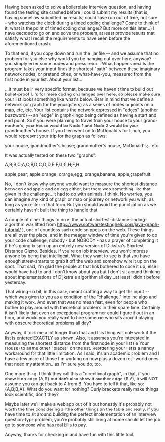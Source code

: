 Having been asked to solve a boilerplate interview question, and having found the testing site crashed before
I could submit my results (that is, having somehow submitted no results; could have run out of time, 
not sure - who watches the clock during a timed coding challenge?  Come to think of it, what is the 
point of timed coding challenges? But more on this later...) I have decided to go on and solve the problem,
at least provide results that satisfy what I recall the requirements to have been before the aforementioned
crash.

To that end, if you copy down and run the .jar file -- and we assume that no problem for you else why would you
be hanging out over here, anyway? -- you simply enter some nodes and press return.  What happens next is 
the program takes your input finds the shortest "path" between these imaginary network nodes, or pretend cities,
or what-have-you, measured from the first node in your list. About your list...

...it must  be in very specific format, because we haven't time to build out bullet-proof UI's for mere coding
challenges over here, so please make sure your list looks something like what's below.  Bear in mind that we define
a network (or graph for the youngsters) as a series of nodes or points on a map, etc, etc.  Your list contains
the network expressed in "edges" (another buzzword) -- an "edge" in graph-lingo being defined as having a start and
end point.  So if you were planning to travel from your house to your grand-mother's, your house would be Node 1 and
Node 2 would be your grandmother's house.  If you then went on to McDonald's for lunch, you would represent your
trip for the graph as follows:

your house, grandmother's house; grandmother's house, McDonald's;...etc

It was actually tested on these two "graphs":

  A,B;B,C;A,C;B,D;C,D;D,E;F,G;G,H;F,H
  
  apple,pear; apple,orange; orange,egg; orange,banana; apple,grapefruit

No, I don't know why anyone would want to measure the shortest distance between and apple and an egg either, but
there was something like that given in the challenge...it had to do with animals, I think.  No worries, 
you can imagine any kind of graph  or map or journey or network you wish, as long as you enter in that form. But you should avoid the punctuation as we certainly haven't built the thing to handle that.

A couple of other things to note: the actual shortest-distance-finding-algorithm was lifted from 
https://www.softwaretestinghelp.com/java-graph-tutorial/ ), one of countless such code snippets on the web. These things are all over the place, and in the meager window of time you're given to do your code challenge, nobody - but NOBODY - has a prayer of completing it if he's going to spin up an entirely new version of Dijkstra's Shortest Distance Gizmo.  Besides, if you're on job interview, you won't impress anyone by being that intelligent.  What they want to see is that you have enough street-smarts to grab it off the web and somehow wire it up on the spot.  That said, I'm glad the people at that link 
bothered to code it up, else I would have had to and I don't know about you but I don't sit around thinking about implementations of Dijkstra's algorithm all day...at least I didn't before yesterday.

That wiring-up bit, in this case, meant crafting a way to get the input -- which was given to you as a condition
of the "challenge," into the algo and making it work.  And even that was no mean feat, even for people who
bother to play around with theoretical problems in their spare time.  Certainly it isn't likely that even an
exceptional programmer could figure it out in an hour, and would you really want to hire someone who sits around 
playing with obscure theoretical problems all day?

Anyway, it took me a lot longer than that and this thing will only work if the list is entered EXACTLY as shown.
Also, it assumes you're interested in measuring the shortest distance from the first node in your list (ie Your House)
to all the other "places" on the list.  Reordering your list is a handy workaround for that little limitation. As I said, it's an academic problem and I have a few more of those I'm working on now plus a dozen real-world ones that need my attention...as I'm sure you do, too.

One more thing: I think they call this a "directional graph", in that, if you show it an edge {A,B} but don't 
also show it another edge {B,A}, it will NOT assume you can get back to A from B.  You have to tell it that, like so:
{A,B;B,A}.  What do you want for nothing?  Curly brackets really make things look scientific, don't they?

Maybe later we'll make a web app out of it but honestly it's probably not worth the time considering
all the other things on the table and really, if you have time to sit around building the perfect implementation
of an interview question-type problem, you're probably still living at home should let the job go to someone who
has real bills to pay.

Anyway, thanks for checking in and have fun with this little tool.  
